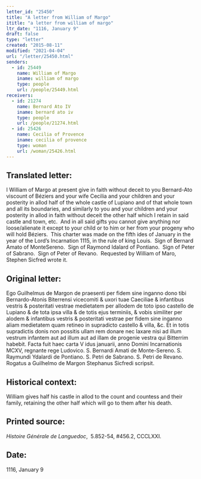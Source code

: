 ```yaml
---
letter_id: "25450"
title: "A letter from William of Margo"
ititle: "a letter from william of margo"
ltr_date: "1116, January 9"
draft: false
type: "letter"
created: "2015-08-11"
modified: "2021-04-04"
url: "/letter/25450.html"
senders:
  - id: 25449
    name: William of Margo
    iname: william of margo
    type: people
    url: /people/25449.html
receivers:
  - id: 21274
    name: Bernard Ato IV
    iname: bernard ato iv
    type: people
    url: /people/21274.html
  - id: 25426
    name: Cecilia of Provence
    iname: cecilia of provence
    type: woman
    url: /woman/25426.html
---
```

<h2> Translated letter:</h2><p>I William of Margo at present give in faith without deceit to you Bernard-Ato viscount of Béziers and your wife Cecilia and your children and your posterity in allod half of the whole castle of Lupiano and of that whole town and all its boundaries, and similarly to you and your children and your posterity in allod in faith without deceit the other half which I retain in said castle and town, etc.&nbsp; And in all said gifts you cannot give anything nor loose/alienate it except to your child or to him or her from your progeny who will hold Béziers.&nbsp; This charter was made on the fifth ides of January in the year of the Lord’s Incarnation 1115, in the rule of king Louis.&nbsp; Sign of Bernard Amato of MonteSereno.&nbsp; Sign of Raymond Idalard of Pontiano.&nbsp; Sign of Peter of Sabrano.&nbsp; Sign of Peter of Revano.&nbsp; Requested by William of Maro, Stephen Sicfred wrote it.</p><h2 class="mt-4"> Original letter:</h2><p class="Bodytext31">Ego Guilhelmus de Margon de praesenti per fidem sine inganno dono tibi Bernardo-Atonis Biterrensi vicecomiti &amp; uxori tuae Caeciliae &amp; infantibus vestris &amp; posteritati vestrae medietatem per allodem de toto ipso castello de Lupiano &amp; de tota ipsa villa &amp; de totis ejus terminiis, &amp; vobis similiter per alodem &amp; infantibus vestris &amp; posteritati vestrae per fidem sine inganno aliam medietatem quam retineo in supradicto castello &amp; villa, &amp;c. Et in totis supradictis donis non possitis ullam rem donare nec laxare nisi ad illum vestrum infantem aut ad illum aut ad illam de progenie vestra qui Bitterrim habebit. Facta fuit haec carta<span><span> V</span></span> idus januarii, anno Domini Incarnationis<span><span> MCXV,</span></span> regnante rege Ludovico. S. Bernardi Amati de Monte-Sereno. S. Raymundi Ydalardi de Pontiano. S. Petri de Sabrano. S. Petri de Revano. Rogatus a Guilhelmo de Margon Stephanus Sicfredi scripsit.</p><h2 class="mt-4"> Historical context:</h2><p>William gives half his castle in allod to the count and countess and their family, retaining the other half which will go to them after his death.</p><h2 class="mt-4"> Printed source:</h2><p><em>Histoire Générale de Languedoc</em>,&nbsp; 5.852-54, #456.2, CCCLXXI.</p><h2 class="mt-4"> Date:</h2>1116, January 9